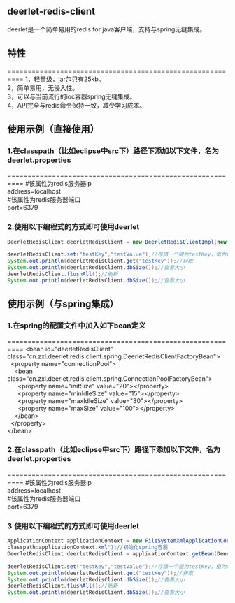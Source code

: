 ## deerlet-redis-client
deerlet是一个简单易用的redis for java客户端，支持与spring无缝集成。

## 特性
==========================================================
1，轻量级，jar包只有25kb。<br/>
2，简单易用，无侵入性。<br/>
3，可以与当前流行的ioc容器spring无缝集成。<br/>
4，API完全与redis命令保持一致，减少学习成本。<br/>

## 使用示例（直接使用）

### 1.在classpath（比如eclipse中src下）路径下添加以下文件，名为deerlet.properties
==========================================================
\#该属性为redis服务器ip<br/>
address=localhost<br/>
\#该属性为redis服务器端口<br/>
port=6379<br/>

### 2.使用以下编程式的方式即可使用deerlet
```java
DeerletRedisClient deerletRedisClient = new DeerletRedisClientImpl(new ConnectionPoolImpl());//获取client对象

deerletRedisClient.set("testKey","testValue");//存储一个键为testKey，值为testValue的键值对
System.out.println(deerletRedisClient.get("testKey"));//获取
System.out.println(deerletRedisClient.dbSize());//查看大小
deerletRedisClient.flushAll();//刷新
System.out.println(deerletRedisClient.dbSize());//查看大小
```

## 使用示例（与spring集成）

### 1.在spring的配置文件中加入如下bean定义
==========================================================
\<bean id="deerletRedisClient" class="cn.zxl.deerlet.redis.client.spring.DeerletRedisClientFactoryBean"\><br/>
&nbsp;&nbsp;\<property name="connectionPool"\><br/>
&nbsp;&nbsp;&nbsp;&nbsp;\<bean class="cn.zxl.deerlet.redis.client.spring.ConnectionPoolFactoryBean"\><br/>
&nbsp;&nbsp;&nbsp;&nbsp;&nbsp;&nbsp;\<property name="initSize" value="20"\>\</property\><br/>
&nbsp;&nbsp;&nbsp;&nbsp;&nbsp;&nbsp;\<property name="minIdleSize" value="15"\>\</property\><br/>
&nbsp;&nbsp;&nbsp;&nbsp;&nbsp;&nbsp;\<property name="maxIdleSize" value="30"\>\</property\><br/>
&nbsp;&nbsp;&nbsp;&nbsp;&nbsp;&nbsp;\<property name="maxSize" value="100"\>\</property\><br/>
&nbsp;&nbsp;&nbsp;&nbsp;\</bean\><br/>
&nbsp;&nbsp;\</property\><br/>
\</bean\><br/>

### 2.在classpath（比如eclipse中src下）路径下添加以下文件，名为deerlet.properties
==========================================================
\#该属性为redis服务器ip<br/>
address=localhost<br/>
\#该属性为redis服务器端口<br/>
port=6379<br/>

### 3.使用以下编程式的方式即可使用deerlet
```java
ApplicationContext applicationContext = new FileSystemXmlApplicationContext("
classpath:applicationContext.xml");//初始化spring容器
DeerletRedisClient deerletRedisClient = applicationContext.getBean(DeerletRedisClient.class);//获取client对象

deerletRedisClient.set("testKey","testValue");//存储一个键为testKey，值为testValue的键值对
System.out.println(deerletRedisClient.get("testKey"));//获取
System.out.println(deerletRedisClient.dbSize());//查看大小
deerletRedisClient.flushAll();//刷新
System.out.println(deerletRedisClient.dbSize());//查看大小
